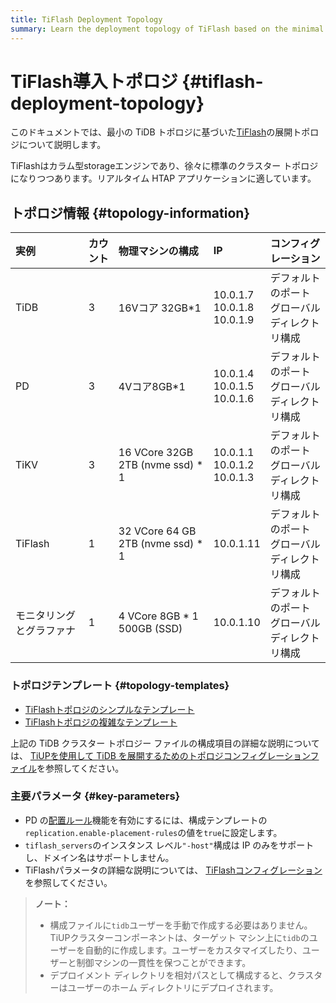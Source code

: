 ```yaml
---
title: TiFlash Deployment Topology
summary: Learn the deployment topology of TiFlash based on the minimal TiDB topology.
---
```


# TiFlash導入トポロジ {#tiflash-deployment-topology}

このドキュメントでは、最小の TiDB トポロジに基づいた[<a href="/tiflash/tiflash-overview.md">TiFlash</a>](/tiflash/tiflash-overview.md)の展開トポロジについて説明します。

TiFlashはカラム型storageエンジンであり、徐々に標準のクラスター トポロジになりつつあります。リアルタイム HTAP アプリケーションに適しています。

## トポロジ情報 {#topology-information}

| 実例           | カウント | 物理マシンの構成                          | IP                                   | コンフィグレーション                  |
| :----------- | :--- | :-------------------------------- | :----------------------------------- | :-------------------------- |
| TiDB         | 3    | 16Vコア 32GB*1                      | 10.0.1.7<br/> 10.0.1.8<br/> 10.0.1.9 | デフォルトのポート<br/>グローバルディレクトリ構成 |
| PD           | 3    | 4Vコア8GB*1                         | 10.0.1.4<br/> 10.0.1.5<br/> 10.0.1.6 | デフォルトのポート<br/>グローバルディレクトリ構成 |
| TiKV         | 3    | 16 VCore 32GB 2TB (nvme ssd) * 1  | 10.0.1.1<br/> 10.0.1.2<br/> 10.0.1.3 | デフォルトのポート<br/>グローバルディレクトリ構成 |
| TiFlash      | 1    | 32 VCore 64 GB 2TB (nvme ssd) * 1 | 10.0.1.11                            | デフォルトのポート<br/>グローバルディレクトリ構成 |
| モニタリングとグラファナ | 1    | 4 VCore 8GB * 1 500GB (SSD)       | 10.0.1.10                            | デフォルトのポート<br/>グローバルディレクトリ構成 |

### トポロジテンプレート {#topology-templates}

-   [<a href="https://github.com/pingcap/docs/blob/master/config-templates/simple-tiflash.yaml">TiFlashトポロジのシンプルなテンプレート</a>](https://github.com/pingcap/docs/blob/master/config-templates/simple-tiflash.yaml)
-   [<a href="https://github.com/pingcap/docs/blob/master/config-templates/complex-tiflash.yaml">TiFlashトポロジの複雑なテンプレート</a>](https://github.com/pingcap/docs/blob/master/config-templates/complex-tiflash.yaml)

上記の TiDB クラスター トポロジー ファイルの構成項目の詳細な説明については、 [<a href="/tiup/tiup-cluster-topology-reference.md">TiUPを使用して TiDB を展開するためのトポロジコンフィグレーションファイル</a>](/tiup/tiup-cluster-topology-reference.md)を参照してください。

### 主要パラメータ {#key-parameters}

-   PD の[<a href="/configure-placement-rules.md">配置ルール</a>](/configure-placement-rules.md)機能を有効にするには、構成テンプレートの`replication.enable-placement-rules`の値を`true`に設定します。
-   `tiflash_servers`のインスタンス レベル`"-host"`構成は IP のみをサポートし、ドメイン名はサポートしません。
-   TiFlashパラメータの詳細な説明については、 [<a href="/tiflash/tiflash-configuration.md">TiFlashコンフィグレーション</a>](/tiflash/tiflash-configuration.md)を参照してください。

> **ノート：**
>
> -   構成ファイルに`tidb`ユーザーを手動で作成する必要はありません。 TiUPクラスターコンポーネントは、ターゲット マシン上に`tidb`のユーザーを自動的に作成します。ユーザーをカスタマイズしたり、ユーザーと制御マシンの一貫性を保つことができます。
> -   デプロイメント ディレクトリを相対パスとして構成すると、クラスターはユーザーのホーム ディレクトリにデプロイされます。
